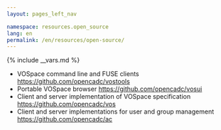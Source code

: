 ```yaml
---
layout: pages_left_nav

namespace: resources.open_source
lang: en
permalink: /en/resources/open-source/
---
```


{% include __vars.md %}

<!-- Content starts -->
* VOSpace command line and FUSE clients <https://github.com/opencadc/vostools>
* Portable VOSpace browser <https://github.com/opencadc/vosui>
* Client and server implementation of VOSpace specification <https://github.com/opencadc/vos>
* Client and server implementations for user and group management <https://github.com/opencadc/ac>

<!-- Content ends -->

